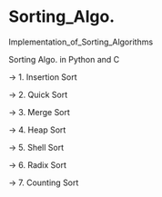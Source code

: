 # Sorting_Algo.
Implementation_of_Sorting_Algorithms

Sorting Algo. in Python and C

-> 1. Insertion Sort 

-> 2. Quick Sort

-> 3. Merge Sort

-> 4. Heap Sort

-> 5. Shell Sort

-> 6. Radix Sort

-> 7. Counting Sort

